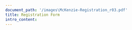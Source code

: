 ```yaml
---
document_path: '/images\McKenzie-Registration_r03.pdf'
title: Registration Form
intro_content:
---
```

